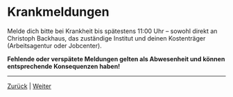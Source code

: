 # Krankmeldungen

Melde dich bitte bei Krankheit bis spätestens 11:00 Uhr – sowohl direkt an Christoph Backhaus, das zuständige Institut und deinen Kostenträger (Arbeitsagentur oder Jobcenter).

**Fehlende oder verspätete Meldungen gelten als Abwesenheit und können entsprechende Konsequenzen haben!**

---

[Zurück](/docs/01-organisation/03-urlaub/README.md) | [Weiter](1/README.md)
